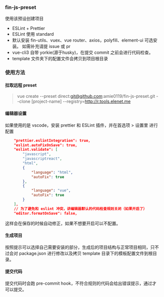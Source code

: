 ###  fin-js-preset

使用该预设创建项目

- ESLint + Prettier
- ESLint 使用 standard
- 默认安装 fin-utils、vuex、vue router、axios，polyfill、element-ui 可选安装。 如需补充请提 issue 或 pr
- vue-cli3 自带 yorkie(源于husky)，在提交 commit 之前会进行代码检查。
- template 文件夹下的配置文件会拷贝到项目根目录

### 使用方法

#### 拉取远程 preset
> vue create --preset direct:git@github.com:amie0119/fin-js-preset.git --clone [project-name] --registry=http://r.tools.elenet.me

#### 编辑器设置
如果使用的是 vscode，安装 prettier 和 ESLint 插件，并在首选项 > 设置里 进行配置
```json
    "prettier.eslintIntegration": true,
    "eslint.autoFixOnSave": true,
    "eslint.validate": [
        "javascript",
        "javascriptreact",
        "html",
        {
            "language": "html",
            "autoFix": true
        },
        {
            "language": "vue",
            "autoFix": true
        }
    ],
    // 为了避免和 eslint 冲突，讲编辑器默认的代码检查规则关闭（如果开启了）
    "editor.formatOnSave": false,
```
这样会在保存的时候自动修正，如果不想要开启可以不配置。

#### 生成项目
按照提示可以选择自己需要安装的部分，生成后的项目结构与正常项目相同，只不过会对 package.json 进行修改以及拷贝 template 目录下的模板配置文件到根目录。

#### 提交代码
提交代码时会跑 pre-commit hook，不符合规则的代码会给出错误提示，通过才可以提交。
